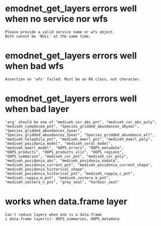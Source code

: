 # emodnet_get_layers errors well when no service nor wfs

    Please provide a valid service name or wfs object.
    Both cannot be 'NULL' at the same time.

# emodnet_get_layers errors well when bad wfs

    Assertion on 'wfs' failed: Must be an R6 class, not character.

# emodnet_get_layers errors well when bad layer

    'arg' should be one of "mediseh_cor_abs_pnt", "mediseh_cor_abs_poly", "mediseh_cymodocea_pnt", "Species_gridded_abundances_10year", "Species_gridded_abundances_2year", "Species_gridded_abundances_3year", "Species_gridded_abundance_all", "mediseh_halophila_pnt", "mediseh_maerl_pnt", "mediseh_maerl_poly", "mediseh_posidonia_model", "mediseh_coral_model", "mediseh_maerl_model", "OOPS_errors", "OOPS_metadata", "OOPS_products", "OOPS_products_vliz", "OOPS_regions", "OOPS_summaries", "mediseh_cor_pnt", "mediseh_cor_poly", "mediseh_posidonia_abs", "mediseh_posidonia_nodata", "mediseh_posidonia_current_pnt", "mediseh_posidonia_current_shape", "mediseh_posidonia_historical_shape", "mediseh_posidonia_historical_pnt", "mediseh_ruppia_c_pnt", "mediseh_ruppia_m_pnt", "mediseh_zostera_m_pnt", "mediseh_zostera_n_pnt", "grey_seal", "harbour_seal"

# works when data.frame layer

    Can't reduce layers when one is a data.frame
    i data.frame layer(s): OOPS_summaries, OOPS_metadata

